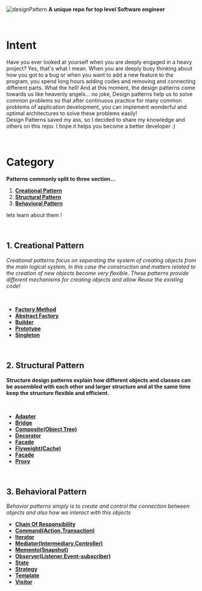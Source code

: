 
![designPattern](https://user-images.githubusercontent.com/78824988/209479936-89539017-cdb3-4b31-82ea-39b25dfd1ef3.png)
**A unique repo for top level Software engineer**

</br>

# Intent

Have you ever looked at yourself when you are deeply engaged in a heavy project?
Yes, that's what I mean. When you are deeply busy thinking about how you got to a bug or when you want to add a new feature to the program, you spend long hours adding codes and removing and connecting different parts.
What the hell!
And at this moment, the design patterns come towards us like heavenly angels...
no joke, Design patterns help us to solve common problems so that after continuous practice for many common problems of application development, you can implement wonderful and optimal architectures to solve these problems easily!
</br>
Design Patterns saved my ass, so I decided to share my knowledge and others on this repo.
I hope it helps you become a better developer :)

</br>

# Category

**Patterns commonly split to three section...**

1. [**Creational Pattern**](#1-creational-pattern)
2. [**Structural Pattern**](#2-structural-pattern)
3. [**Behavioral Pattern**](#3-behavioral-pattern)

lets learn about them !

</br>


## 1. Creational Pattern
*Creational patterns focus on separating the system of creating objects from the main logical system, in this case the construction and matters related to the creation of new objects become very flexible. These patterns provide different mechanisms for creating objects and allow Reuse the existing code!*


<br/>


- [**Factory Method**](https://github.com/Syaw0/Design-Patterns/tree/master/src/Creational_Patterns/Factory_Method)
- [**Abstract Factory**](https://github.com/Syaw0/Design-Patterns/tree/master/src/Creational_Patterns/Abstract_Factory)
- [**Builder**](https://github.com/Syaw0/Design-Patterns/tree/master/src/Creational_Patterns/Builder)
- [**Prototype**](https://github.com/Syaw0/Design-Patterns/tree/master/src/Creational_Patterns/Prototype)
- [**Singleton**](https://github.com/Syaw0/Design-Patterns/tree/master/src/Creational_Patterns/Singleton)

<br/>

## 2. Structural Pattern

**Structure design patterns explain how different objects and classes can be assembled with each other and larger structure and at the same time keep the structure flexible and efficient.**

 <br/>

- [**Adapter**](https://github.com/Syaw0/Design-Patterns/tree/master/src/Structural_Patterns/Adapter)
- [**Bridge**](https://github.com/Syaw0/Design-Patterns/tree/master/src/Structural_Patterns/Bridge)
- [**Composite(Object Tree)**](https://github.com/Syaw0/Design-Patterns/tree/master/src/Structural_Patterns/Composite)
- [**Decorator**](https://github.com/Syaw0/Design-Patterns/tree/master/src/Structural_Patterns/Decorator)
- [**Facade**](https://github.com/Syaw0/Design-Patterns/tree/master/src/Structural_Patterns/Facade)
- [**Flyweight(Cache)**](https://github.com/Syaw0/Design-Patterns/tree/master/src/Structural_Patterns/Flyweight)
- [**Facade**](https://github.com/Syaw0/Design-Patterns/tree/master/src/Structural_Patterns/Facade)
- [**Proxy**](https://github.com/Syaw0/Design-Patterns/tree/master/src/Structural_Patterns/Proxy)


<br/>

## 3. Behavioral Pattern

*Behavior patterns simply is  to create and control the connection between objects and also how we interact with this objects*

- [**Chain Of Responsibility**]()
- [**Command(Action,Transaction)**]()
- [**Iterator**]()
- [**Mediator(Intermediary,Controller)**]()
- [**Memento(Snapshot)**]()
- [**Observer(Listener,Event-subscriber)**]()
- [**State**]()
- [**Strategy**]()
- [**Template**]()
- [**Visitor**]()

<br/>
